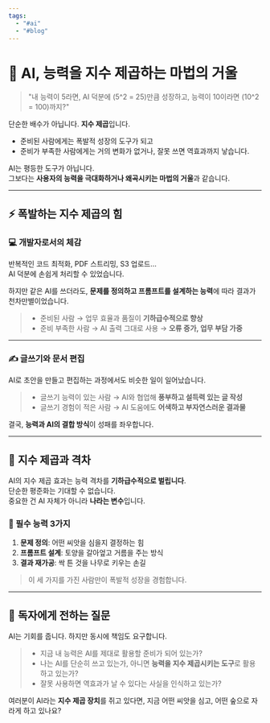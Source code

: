 ```yaml
---
tags:
  - "#ai"
  - "#blog"
---
```


# 🌌 AI, 능력을 지수 제곱하는 마법의 거울

> "내 능력이 5라면, AI 덕분에 \(5^2 = 25\)만큼 성장하고, 능력이 10이라면 \(10^2 = 100\)까지?"  

단순한 배수가 아닙니다. **지수 제곱**입니다.  
- 준비된 사람에게는 폭발적 성장의 도구가 되고  
- 준비가 부족한 사람에게는 거의 변화가 없거나, 잘못 쓰면 역효과까지 낳습니다.  

AI는 평등한 도구가 아닙니다.  
그보다는 **사용자의 능력을 극대화하거나 왜곡시키는 마법의 거울**과 같습니다.  

---

## ⚡ 폭발하는 지수 제곱의 힘

### 💻 개발자로서의 체감
반복적인 코드 최적화, PDF 스트리밍, S3 업로드…  
AI 덕분에 손쉽게 처리할 수 있었습니다.  

하지만 같은 AI를 쓰더라도, **문제를 정의하고 프롬프트를 설계하는 능력**에 따라 결과가 천차만별이었습니다.

> - 준비된 사람 → 업무 효율과 품질이 **기하급수적으로 향상**  
> - 준비 부족한 사람 → AI 출력 그대로 사용 → **오류 증가, 업무 부담 가중**  

---

### ✍️ 글쓰기와 문서 편집
AI로 초안을 만들고 편집하는 과정에서도 비슷한 일이 일어났습니다.

> - 글쓰기 능력이 있는 사람 → AI와 협업해 **풍부하고 설득력 있는 글 작성**  
> - 글쓰기 경험이 적은 사람 → AI 도움에도 **어색하고 부자연스러운 결과물**  

결국, **능력과 AI의 결합 방식**이 성패를 좌우합니다.  

---

## 🌱 지수 제곱과 격차

AI의 지수 제곱 효과는 능력 격차를 **기하급수적으로 벌립니다**.  
단순한 평준화는 기대할 수 없습니다.  
중요한 건 AI 자체가 아니라 **나라는 변수**입니다.

### 🔹 필수 능력 3가지
1. **문제 정의**: 어떤 씨앗을 심을지 결정하는 힘  
2. **프롬프트 설계**: 토양을 갈아엎고 거름을 주는 방식  
3. **결과 재가공**: 싹 튼 것을 나무로 키우는 손길  

> 이 세 가지를 가진 사람만이 폭발적 성장을 경험합니다.  

---

## 💭 독자에게 전하는 질문
AI는 기회를 줍니다. 하지만 동시에 책임도 요구합니다.

> - 지금 내 능력은 AI를 제대로 활용할 준비가 되어 있는가?  
> - 나는 AI를 단순히 쓰고 있는가, 아니면 **능력을 지수 제곱시키는 도구**로 활용하고 있는가?  
> - 잘못 사용하면 역효과가 날 수 있다는 사실을 인식하고 있는가?  

여러분이 AI라는 **지수 제곱 장치**를 쥐고 있다면, 지금 어떤 씨앗을 심고, 어떤 숲으로 자라게 하고 있나요?  
